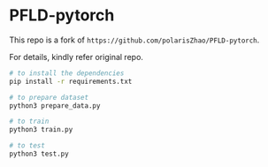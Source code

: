 # PFLD-pytorch

This repo is a fork of `https://github.com/polarisZhao/PFLD-pytorch`.

For details, kindly refer original repo.

```bash
# to install the dependencies
pip install -r requirements.txt

# to prepare dataset
python3 prepare_data.py

# to train
python3 train.py

# to test
python3 test.py
```
